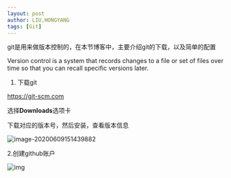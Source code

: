 ```yaml
---
layout: post
author: LIU,HONGYANG
tags: [Git]
---
```




git是用来做版本控制的，在本节博客中，主要介绍git的下载，以及简单的配置

Version control is a system that records changes to a file or set of files over time so that you can recall specific versions later. 

 

1. 下载git

   

https://git-scm.com

选择**Downloads**选项卡

下载对应的版本号，然后安装，查看版本信息

![image-20200609151439882](https://tva1.sinaimg.cn/large/007S8ZIlgy1gfm25rchnij31c6030my9.jpg)

 

 2.创建github账户

 

![img](https://tva1.sinaimg.cn/large/007S8ZIlgy1gfrlqy9f9sj30cy09sgou.jpg)

 



